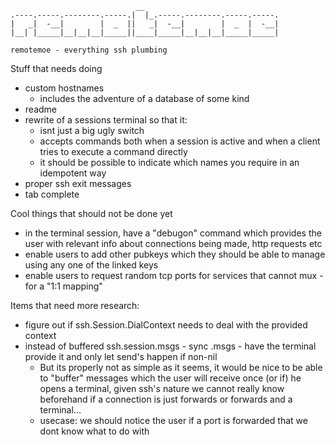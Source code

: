```
                            __                              
.----.-----.--------.-----.|  |_.-----.--------.-----.-----.
|   _|  -__|        |  _  ||   _|  -__|        |  _  |  -__|
|__| |_____|__|__|__|_____||____|_____|__|__|__|_____|_____|

remotemoe - everything ssh plumbing
```


Stuff that needs doing
* custom hostnames
    * includes the adventure of a database of some kind
* readme
* rewrite of a sessions terminal so that it:
    * isnt just a big ugly switch
    * accepts commands both when a session is active and when a client tries to execute a command directly
    * it should be possible to indicate which names you require in an idempotent way
* proper ssh exit messages
* tab complete

Cool things that should not be done yet
* in the terminal session, have a "debugon" command which provides the user with relevant info about connections being made, http requests etc
* enable users to add other pubkeys which they should be able to manage using any one of the linked keys
* enable users to request random tcp ports for services that cannot mux - for a "1:1 mapping"

Items that need more research:
* figure out if ssh.Session.DialContext needs to deal with the provided context
* instead of buffered ssh.session.msgs - sync .msgs - have the terminal provide it and only let send's happen if non-nil
    * But its properly not as simple as it seems, it would be nice to be able to "buffer" messages which the user will
        receive once (or if) he opens a terminal, given ssh's nature we cannot really know beforehand if a connection is just
        forwards or forwards and a terminal...
    * usecase: we should notice the user if a port is forwarded that we dont know what to do with

